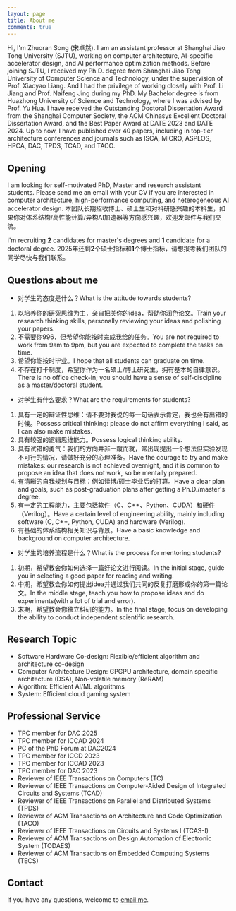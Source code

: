 ```yaml
---
layout: page
title: About me
comments: true
---
```


Hi, I'm Zhuoran Song (宋卓然). I am an assistant professor at Shanghai Jiao Tong University (SJTU), working on computer architecture, AI-specific accelerator design, and AI performance optimization methods. Before joining SJTU, I received my Ph.D. degree from Shanghai Jiao Tong University of Computer Science and Technology, under the supervision of Prof. Xiaoyao Liang. And I had the privilege of working closely with Prof. Li Jiang and Prof. Naifeng Jing during my PhD. My Bachelor degree is from Huazhong University of Science and Technology, where I was advised by Prof. Yu Hua. I have received the Outstanding Doctoral Dissertation Award from the Shanghai Computer Society, the ACM Chinasys Excellent Doctoral Dissertation Award, and the Best Paper Award at DATE 2023 and DATE 2024. Up to now, I have published over 40 papers, including in top-tier architecture conferences and journals such as ISCA, MICRO, ASPLOS, HPCA, DAC, TPDS, TCAD, and TACO.

## Opening
I am looking for self-motivated PhD, Master and research assistant students. Please send me an email with your CV if you are interested in computer architecture, high-performance computing, and heterogeneous AI accelerator design.
本团队长期招收博士、硕士生和对科研感兴趣的本科生，如果你对体系结构/高性能计算/异构AI加速器等方向感兴趣，欢迎发邮件与我们交流。

I'm recruiting **2** candidates for master's degrees and **1** candidate for a doctoral degree. 2025年还剩**2**个硕士指标和**1**个博士指标，请想报考我们团队的同学尽快与我们联系。

## Questions about me

* 对学生的态度是什么？What is the attitude towards students?
1. 以培养你的研究思维为主，亲自把关你的idea，帮助你润色论文。Train your research thinking skills, personally reviewing your ideas and polishing your papers.
2. 不需要你996，但希望你能按时完成我给的任务。You are not required to work from 9am to 9pm, but you are expected to complete the tasks on time.
3. 希望你能按时毕业。I hope that all students can graduate on time.
4. 不存在打卡制度，希望你作为一名硕士/博士研究生，拥有基本的自律意识。There is no office check-in; you should have a sense of self-discipline as a master/doctoral student.

* 对学生有什么要求？What are the requirements for students?
1. 具有一定的辩证性思维：请不要对我说的每一句话表示肯定，我也会有出错的时候。Possess critical thinking: please do not affirm everything I said, as I can also make mistakes.
2. 具有较强的逻辑思维能力。Possess logical thinking ability.
3. 具有试错的勇气：我们的方向并非一蹴而就，常出现提出一个想法但实验发现不可行的情况，请做好充分的心理准备。Have the courage to try and make mistakes: our research is not achieved overnight, and it is common to propose an idea that does not work, so be mentally prepared.
4. 有清晰的自我规划与目标：例如读博/硕士毕业后的打算。Have a clear plan and goals, such as post-graduation plans after getting a Ph.D./master's degree.
5. 有一定的工程能力，主要包括软件（C、C++、Python、CUDA）和硬件（Verilog）。Have a certain level of engineering ability, mainly including software (C, C++, Python, CUDA) and hardware (Verilog).
6. 有基础的体系结构相关知识与背景。Have a basic knowledge and background on computer architecture.

* 对学生的培养流程是什么？What is the process for mentoring students?
1. 初期，希望教会你如何选择一篇好论文进行阅读。In the initial stage, guide you in selecting a good paper for reading and writing.
2. 中期，希望教会你如何提出idea并通过我们共同的反复打磨形成你的第一篇论文。In the middle stage, teach you how to propose ideas and do experiments(with a lot of trial and error).
3. 末期，希望教会你独立科研的能力。In the final stage, focus on developing the ability to conduct independent scientific research.


## Research Topic

* Software Hardware Co-design: Flexible/efficient algorithm and architecture co-design
* Computer Architecture Design: GPGPU architecture, domain specific architecture (DSA), Non-volatile memory (ReRAM)
* Algorithm: Efficient AI/ML algorithms
* System: Efficient cloud gaming system


## Professional Service

* TPC member for DAC 2025
* TPC member for ICCAD 2024
* PC of the PhD Forum at DAC2024
* TPC member for ICCD 2023
* TPC member for ICCAD 2023
* TPC member for DAC 2023
* Reviewer of IEEE Transactions on Computers (TC)
* Reviewer of IEEE Transactions on Computer-Aided Design of Integrated Circuits and Systems (TCAD)
* Reviewer of IEEE Transactions on Parallel and Distributed Systems (TPDS)
* Reviewer of ACM Transactions on Architecture and Code Optimization (TACO)
* Reviewer of IEEE Transactions on Circuits and Systems I (TCAS-I)
* Reviewer of ACM Transactions on Design Automation of Electronic System (TODAES)
* Reviewer of ACM Transactions on Embedded Computing Systems (TECS)
  

## Contact

If you have any questions, welcome to [email me](mailto:songzhuoran@sjtu.edu.cn).
